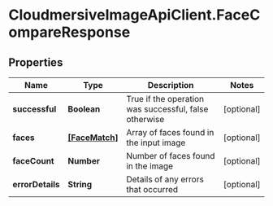# CloudmersiveImageApiClient.FaceCompareResponse

## Properties
Name | Type | Description | Notes
------------ | ------------- | ------------- | -------------
**successful** | **Boolean** | True if the operation was successful, false otherwise | [optional] 
**faces** | [**[FaceMatch]**](FaceMatch.md) | Array of faces found in the input image | [optional] 
**faceCount** | **Number** | Number of faces found in the image | [optional] 
**errorDetails** | **String** | Details of any errors that occurred | [optional] 


